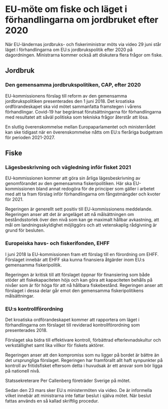 # EU-möte om fiske och läget i förhandlingarna om jordbruket efter 2020

När EU\-ländernas jordbruks\- och fiskeriministrar möts via video 29 juni står läget i förhandlingarna om EU:s jordbrukspolitik efter 2020 på dagordningen. Ministrarna kommer också att diskutera flera frågor om fiske.


## Jordbruk

### Den gemensamma jordbrukspolitiken, CAP, efter 2020

EU\-kommissionens förslag till reform av den gemensamma jordbrukspolitiken presenterades den 1 juni 2018\. Det kroatiska ordförandeskapet ska vid mötet sammanfatta framstegen i vårens förhandlingar. Covid\-19 har begränsat förutsättningarna för förhandlingarna med resultatet att såväl politiska som tekniska frågor återstår att lösa.

En slutlig överenskommelse mellan Europaparlamentet och ministerrådet kan ske tidigast när en överenskommelse nåtts om EU:s fleråriga budgetram för perioden 2021\-2027\.

## Fiske

### Lägesbeskrivning och vägledning inför fisket 2021

EU\-kommissionen kommer att göra sin årliga lägesbeskrivning av genomförandet av den gemensamma fiskeripolitiken. Här ska EU\-kommissionen bland annat redogöra för de principer som gäller i arbetet med att ta fram förslag inför förhandlingarna om fångstmängder och kvoter för 2021\.

Regeringen är generellt sett positiv till EU\-kommissionens meddelande. Regeringen anser att det är angeläget att nå målsättningen om beståndsstorlek över den nivå som kan ge maximalt hållbar avkastning, att mål om landningsskyldighet möjliggörs och att vetenskaplig rådgivning är grund för besluten.

### Europeiska havs\- och fiskerifonden, EHFF

I juni 2018 la EU\-kommissionen fram ett förslag till en förordning om EHFF. Förslaget innebär att EHFF ska kunna finansiera åtgärder inom EU:s gemensamma fiskeripolitik.

Regeringen är kritisk till att förslaget öppnar för finansiering som både stöder att fiskekapaciteten höjs och kan göra att kapaciteten behålls på nivåer som är för höga för att nå hållbara fiskebestånd. Regeringen anser att förslaget i dessa delar går emot den gemensamma fiskeripolitikens målsättningar.

### EU:s kontrollförordning

Det kroatiska ordförandeskapet kommer att rapportera om läget i förhandlingarna om förslaget till reviderad kontrollförordning som presenterades 2018\.

Förslaget ska bidra till effektivare kontroll, förbättrad efterlevnadskultur och verkställighet samt lika villkor för fiskets aktörer.

Regeringen anser att den kompromiss som nu ligger på bordet är bättre än det ursprungliga förslaget. Regeringen har framförallt allt haft synpunkter på kontroll av fritidsfisket eftersom detta i huvudsak är ett ansvar som bör ligga på nationell nivå.

Statssekreterare Per Callenberg företräder Sverige på mötet.

Sedan den 23 mars sker EU:s ministermöten via video.
De är informella vilket innebär att ministrarna inte fattar beslut i själva mötet. När beslut fattas används en så kallad skriftlig procedur.
